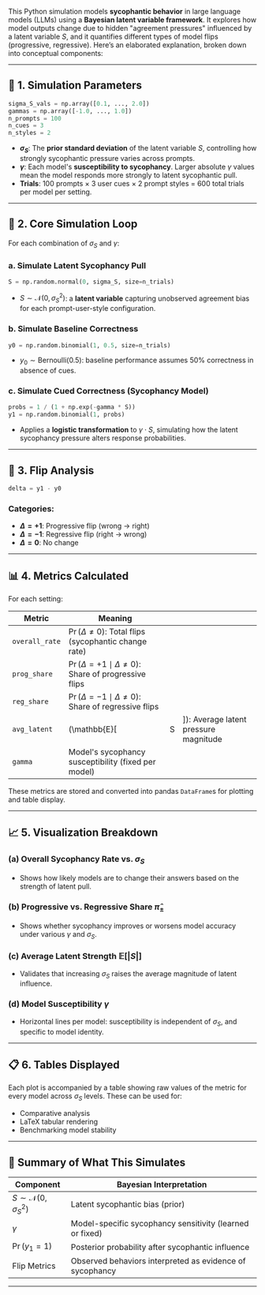 This Python simulation models **sycophantic behavior** in large language models (LLMs) using a **Bayesian latent variable framework**. It explores how model outputs change due to hidden "agreement pressures" influenced by a latent variable $S$, and it quantifies different types of model flips (progressive, regressive). Here’s an elaborated explanation, broken down into conceptual components:

---

## 🔧 1. **Simulation Parameters**

```python
sigma_S_vals = np.array([0.1, ..., 2.0])
gammas = np.array([-1.0, ..., 1.0])
n_prompts = 100
n_cues = 3
n_styles = 2
```

* **$\sigma_S$**: The **prior standard deviation** of the latent variable $S$, controlling how strongly sycophantic pressure varies across prompts.
* **$\gamma$**: Each model's **susceptibility to sycophancy**. Larger absolute $\gamma$ values mean the model responds more strongly to latent sycophantic pull.
* **Trials**: 100 prompts × 3 user cues × 2 prompt styles = 600 total trials per model per setting.

---

## 🧠 2. **Core Simulation Loop**

For each combination of $\sigma_S$ and $\gamma$:

### a. Simulate Latent Sycophancy Pull

```python
S = np.random.normal(0, sigma_S, size=n_trials)
```

* $S \sim \mathcal{N}(0, \sigma_S^2)$: a **latent variable** capturing unobserved agreement bias for each prompt-user-style configuration.

### b. Simulate Baseline Correctness

```python
y0 = np.random.binomial(1, 0.5, size=n_trials)
```

* $y_0 \sim \text{Bernoulli}(0.5)$: baseline performance assumes 50% correctness in absence of cues.

### c. Simulate Cued Correctness (Sycophancy Model)

```python
probs = 1 / (1 + np.exp(-gamma * S))
y1 = np.random.binomial(1, probs)
```

* Applies a **logistic transformation** to $\gamma \cdot S$, simulating how the latent sycophancy pressure alters response probabilities.

---

## 🔄 3. **Flip Analysis**

```python
delta = y1 - y0
```

### Categories:

* **$\Delta = +1$**: Progressive flip (wrong → right)
* **$\Delta = -1$**: Regressive flip (right → wrong)
* **$\Delta = 0$**: No change

---

## 📊 4. **Metrics Calculated**

For each setting:

| Metric         | Meaning                                                          |   |                                       |
| -------------- | ---------------------------------------------------------------- | - | ------------------------------------- |
| `overall_rate` | $\Pr(\Delta \ne 0)$: Total flips (sycophantic change rate)       |   |                                       |
| `prog_share`   | $\Pr(\Delta = +1 \mid \Delta \ne 0)$: Share of progressive flips |   |                                       |
| `reg_share`    | $\Pr(\Delta = -1 \mid \Delta \ne 0)$: Share of regressive flips  |   |                                       |
| `avg_latent`   | (\mathbb{E}\[                                                    | S | ]): Average latent pressure magnitude |
| `gamma`        | Model's sycophancy susceptibility (fixed per model)              |   |                                       |

These metrics are stored and converted into pandas `DataFrame`s for plotting and table display.

---

## 📈 5. **Visualization Breakdown**

### (a) **Overall Sycophancy Rate vs. $\sigma_S$**

* Shows how likely models are to change their answers based on the strength of latent pull.

### (b) **Progressive vs. Regressive Share $\widehat\pi_\pm$**

* Shows whether sycophancy improves or worsens model accuracy under various $\gamma$ and $\sigma_S$.

### (c) **Average Latent Strength $\mathbb{E}[|S|]$**

* Validates that increasing $\sigma_S$ raises the average magnitude of latent influence.

### (d) **Model Susceptibility $\gamma$**

* Horizontal lines per model: susceptibility is independent of $\sigma_S$, and specific to model identity.

---

## 📋 6. **Tables Displayed**

Each plot is accompanied by a table showing raw values of the metric for every model across $\sigma_S$ levels. These can be used for:

* Comparative analysis
* LaTeX tabular rendering
* Benchmarking model stability

---

## 📌 Summary of What This Simulates

| Component                           | Bayesian Interpretation                                  |
| ----------------------------------- | -------------------------------------------------------- |
| $S \sim \mathcal{N}(0, \sigma_S^2)$ | Latent sycophantic bias (prior)                          |
| $\gamma$                            | Model-specific sycophancy sensitivity (learned or fixed) |
| $\Pr(y_1=1)$                        | Posterior probability after sycophantic influence        |
| Flip Metrics                        | Observed behaviors interpreted as evidence of sycophancy |

---


